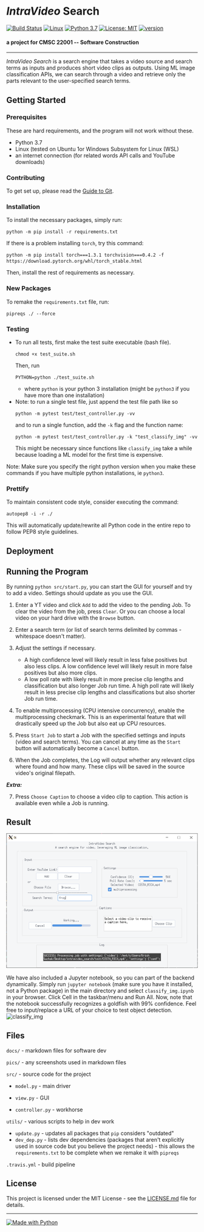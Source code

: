 # ***IntraVideo*** **Search**
[![Build Status](https://travis-ci.org/suchak1/intravideo_search.png?branch=master)](https://travis-ci.org/suchak1/intravideo_search)
[![Linux](https://img.shields.io/badge/os-Linux-1f425f.svg)](https://ubuntu.com/download/desktop)
[![Python 3.7](https://img.shields.io/badge/python-3.7-red.svg)](https://www.python.org/downloads/release/python-370/)
[![License: MIT](https://img.shields.io/badge/License-MIT-yellow.svg)](LICENSE.md)
[![version](https://img.shields.io/github/v/tag/suchak1/intravideo_search)](https://github.com/suchak1/intravideo_search/tags)
#### a project for CMSC 22001 -- Software Construction
***
*IntraVideo Search* is a search engine that takes a video source and search terms as inputs and produces short video clips as outputs. Using ML image classification APIs, we can search through a video and retrieve only the parts relevant to the user-specified search terms.

## Getting Started

### Prerequisites

<!---Obtain a free API key.--->
These are hard requirements, and the program will not work without these.
- Python 3.7
- Linux (tested on Ubuntu 1or Windows Subsystem for Linux (WSL)
- an internet connection (for related words API calls and YouTube downloads)

### Contributing

To get set up, please read the [Guide to Git](docs/GUIDE_TO_GIT.md).


### Installation

To install the necessary packages, simply run:
```
python -m pip install -r requirements.txt
```

If there is a problem installing `torch`, try this command:

```
python -m pip install torch===1.3.1 torchvision===0.4.2 -f https://download.pytorch.org/whl/torch_stable.html
```

Then, install the rest of requirements as necessary.

### New Packages

To remake the `requirements.txt` file, run:
```
pipreqs ./ --force
```

### Testing

- To run all tests, first make the test suite executable (bash file).
    ```
    chmod +x test_suite.sh
    ```
    Then, run
    ```
    PYTHON=python ./test_suite.sh
    ```
    - where `python` is your python 3 installation (might be `python3` if you have more than one installation)
- Note: to run a single test file, just append the test file path like so
    ```
    python -m pytest test/test_controller.py -vv
    ```
    and to run a single function, add the `-k` flag and the function name:
    ```
    python -m pytest test/test_controller.py -k "test_classify_img" -vv
    ```
    This might be necessary since functions like `classify_img` take a while because loading a ML model for the first time is expensive.

Note: Make sure you specify the right python version when you make these commands if you have multiple python installations, ie `python3`.

### Prettify

To maintain consistent code style, consider executing the command:

```
autopep8 -i -r ./
```

This will automatically update/rewrite all Python code in the entire repo to follow PEP8 style guidelines.

## Deployment


## Running the Program

By running `python src/start.py`, you can start the GUI for yourself and try to add a video. Settings should update as you use the GUI.

1. Enter a YT video and click `Add` to add the video to the pending Job. To clear the video from the job, press `Clear`. Or you can choose a local video on your hard drive with the `Browse` button.

2. Enter a search term (or list of search terms delimited by commas - whitespace doesn't matter).

3. Adjust the settings if necessary.
    - A high confidence level will likely result in less false positives but also less clips. A low confidence level will likely result in more false positives but also more clips.
    - A low poll rate with likely result in more precise clip lengths and classification but also longer Job run time. A high poll rate will likely result in less precise clip lengths and classifications but also shorter Job run time.

4. To enable multiprocessing (CPU intensive concurrency), enable the multiprocessing checkmark. This is an experimental feature that will drastically speed up the Job but also eat up CPU resources.

5. Press `Start Job` to start a Job with the specified settings and inputs (video and search terms). You can cancel at any time as the `Start` button will automatically become a `Cancel` button.

6. When the Job completes, the Log will output whether any relevant clips where found and how many. These clips will be saved in the source video's original filepath.

***Extra:***

7. Press `Choose Caption` to choose a video clip to caption. This action is available even while a Job is running.

## Result

![GUI](pics/gui_v2_working.PNG)

We have also included a Jupyter notebook, so you can part of the backend dynamically.
Simply run `jupyter notebook` (make sure you have it installed, not a Python package) in the main directory and select `classify_img.ipynb` in your browser. Click Cell in the taskbar/menu and Run All. Now, note that the notebook successfully recognizes a goldfish with 99% confidence. Feel free to input/replace a URL of your choice to test object detection. ![classify_img](pics/classify_img.PNG)

## Files

```docs/``` - markdown files for software dev

```pics/``` - any screenshots used in markdown files

```src/``` - source code for the project

- ```model.py``` - main driver


- ```view.py``` - GUI

- ```controller.py``` - workhorse

```utils/``` - various scripts to help in dev work

- ```update.py``` - updates all packages that `pip` considers "outdated"
- ```dev_dep.py``` - lists dev dependencies (packages that aren't explicitly used in source code but you believe the project needs) - this allows the `requirements.txt` to be complete when we remake it with `pipreqs`

```.travis.yml``` - build pipeline



## License
This project is licensed under the MIT License - see the [LICENSE.md](LICENSE.md)
 file for details.

***

[![Made with Python](https://forthebadge.com/images/badges/made-with-python.svg)](https://www.python.org/)

<!---
<<[![made-with-python](https://img.shields.io/badge/Made%20with-Python-1f425f.svg)](https://www.python.org/)>>
--->
